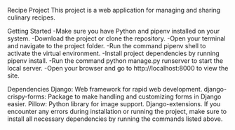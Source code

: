 Recipe Project
This project is a web application for managing and sharing culinary recipes.

Getting Started
-Make sure you have Python and pipenv installed on your system.
-Download the project or clone the repository.
-Open your terminal and navigate to the project folder.
-Run the command pipenv shell to activate the virtual environment.
-Install project dependencies by running pipenv install.
-Run the command python manage.py runserver to start the local server.
-Open your browser and go to http://localhost:8000 to view the site.


Dependencies
Django: Web framework for rapid web development.
django-crispy-forms: Package to make handling and customizing forms in Django easier.
Pillow: Python library for image support.
Django-extensions.
If you encounter any errors during installation or running the project, make sure to install all necessary dependencies by running the commands listed above.
